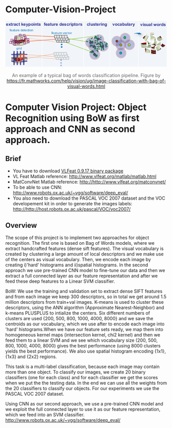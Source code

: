# Computer-Vision-Project

<center>
<img src="./bow.png"><p style="color: #666;">
An example of a typical bag of words classification pipeline. Figure by <a href="https://fr.mathworks.com/help/vision/ug/image-classification-with-bag-of-visual-words.html"> https://fr.mathworks.com/help/vision/ug/image-classification-with-bag-of-visual-words.html</a> </center>

<h1>Computer Vision Project: Object Recognition using BoW as first approach and CNN as second approach.<br>
</h1> 

 
<h2>Brief</h2> 
<p> 
</p><ul> 
  
  <li>You have to download <a href="http://www.vlfeat.org/download.html">VLFeat 0.9.17 binary package</a></li> 
  <li>VL Feat Matlab reference: <a href="http://www.vlfeat.org/matlab/matlab.html">http://www.vlfeat.org/matlab/matlab.html</a>
  <li>MatConvNet Matlab reference: <a href="http://www.vlfeat.org/matconvnet/">http://http://www.vlfeat.org/matconvnet/</a>
  <li>To be able to use CNN: <a href="http://www.robots.ox.ac.uk/~vgg/software/deep_eval/">http://www.robots.ox.ac.uk/~vgg/software/deep_eval/</a>
  <li>You also need to download the PASCAL VOC 2007 dataset and the VOC developement kit in order to generate the images labels: <a href="http://http://host.robots.ox.ac.uk/pascal/VOC/voc2007/">http://http://host.robots.ox.ac.uk/pascal/VOC/voc2007/</a>
  

</ul>
<p></p> 
 
<h2>Overview</h2> 
<p> 
The scope of this project is to implement two approaches for object recognition. The first one is based on Bag of Words models, where we extract handcrafted features (dense sift features). The visual vocabulary is created by clustering a large amount of local descriptors and we make use of the centers as visual vocabulary. Then, we encode each image by creating i)'hard' histograms and ii)spatial histograms. In the second approach we use pre-trained CNN model to fine-tune our data and then we extract a full connected layer as our feature representation and after we feed these deep features to a Linear SVM classifier.


<p>
BoW: We use the training and validation set to extract dense SIFT features and from each image we keep 300 descriptors, so in total we get around 1.5 million descriptors from train+val images. K-means is used to cluster these descriptors, using the ANN algorithm (Approximate Nearest-Neighbor) and k-means PLUSPLUS to intialize the centers. Six different numbers of clusters are used {200, 500, 800, 1000, 4000, 8000} and we save the centroids as our vocabulary, which we use after to encode each image into 'hard' histograms.When we have our feature sets ready, we map them into homogeneous kernel maps (intersection kernel, chi2 kernel) and then we feed them to a linear SVM and we see which vocabulary size (200, 500, 800, 1000, 4000, 8000) gives the best performance (using 8000 clusters yields the best performance). We also use spatial histogram encoding {1x1}, {1x3} and {2x2} regions. </p>
<p>
This task is a multi-label classification, because each image may contain more than one object. To classify our images, we create 20 binary classifiers (one for each class) and for each classifier we get the scores when we put the the testing data. In the end we can use all the weights from the 20 classifiers to classify our objects. For our experiments we use the PASCAL VOC 2007 dataset.
</p>
<p>
Using CNN as our second approach, we use a pre-trained CNN model and we exploit the full connected layer to use it as our feature representation, which we feed into an SVM classifier. <a href="http://www.robots.ox.ac.uk/~vgg/software/deep_eval/">http://www.robots.ox.ac.uk/~vgg/software/deep_eval/</a>  
</p>



